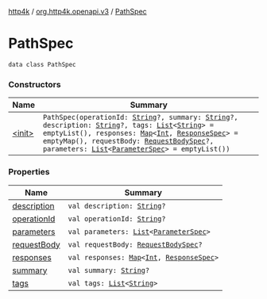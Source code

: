 [http4k](../../index.md) / [org.http4k.openapi.v3](../index.md) / [PathSpec](./index.md)

# PathSpec

`data class PathSpec`

### Constructors

| Name | Summary |
|---|---|
| [&lt;init&gt;](-init-.md) | `PathSpec(operationId: `[`String`](https://kotlinlang.org/api/latest/jvm/stdlib/kotlin/-string/index.html)`?, summary: `[`String`](https://kotlinlang.org/api/latest/jvm/stdlib/kotlin/-string/index.html)`?, description: `[`String`](https://kotlinlang.org/api/latest/jvm/stdlib/kotlin/-string/index.html)`?, tags: `[`List`](https://kotlinlang.org/api/latest/jvm/stdlib/kotlin.collections/-list/index.html)`<`[`String`](https://kotlinlang.org/api/latest/jvm/stdlib/kotlin/-string/index.html)`> = emptyList(), responses: `[`Map`](https://kotlinlang.org/api/latest/jvm/stdlib/kotlin.collections/-map/index.html)`<`[`Int`](https://kotlinlang.org/api/latest/jvm/stdlib/kotlin/-int/index.html)`, `[`ResponseSpec`](../-response-spec/index.md)`> = emptyMap(), requestBody: `[`RequestBodySpec`](../-request-body-spec/index.md)`?, parameters: `[`List`](https://kotlinlang.org/api/latest/jvm/stdlib/kotlin.collections/-list/index.html)`<`[`ParameterSpec`](../-parameter-spec/index.md)`> = emptyList())` |

### Properties

| Name | Summary |
|---|---|
| [description](description.md) | `val description: `[`String`](https://kotlinlang.org/api/latest/jvm/stdlib/kotlin/-string/index.html)`?` |
| [operationId](operation-id.md) | `val operationId: `[`String`](https://kotlinlang.org/api/latest/jvm/stdlib/kotlin/-string/index.html)`?` |
| [parameters](parameters.md) | `val parameters: `[`List`](https://kotlinlang.org/api/latest/jvm/stdlib/kotlin.collections/-list/index.html)`<`[`ParameterSpec`](../-parameter-spec/index.md)`>` |
| [requestBody](request-body.md) | `val requestBody: `[`RequestBodySpec`](../-request-body-spec/index.md)`?` |
| [responses](responses.md) | `val responses: `[`Map`](https://kotlinlang.org/api/latest/jvm/stdlib/kotlin.collections/-map/index.html)`<`[`Int`](https://kotlinlang.org/api/latest/jvm/stdlib/kotlin/-int/index.html)`, `[`ResponseSpec`](../-response-spec/index.md)`>` |
| [summary](summary.md) | `val summary: `[`String`](https://kotlinlang.org/api/latest/jvm/stdlib/kotlin/-string/index.html)`?` |
| [tags](tags.md) | `val tags: `[`List`](https://kotlinlang.org/api/latest/jvm/stdlib/kotlin.collections/-list/index.html)`<`[`String`](https://kotlinlang.org/api/latest/jvm/stdlib/kotlin/-string/index.html)`>` |
